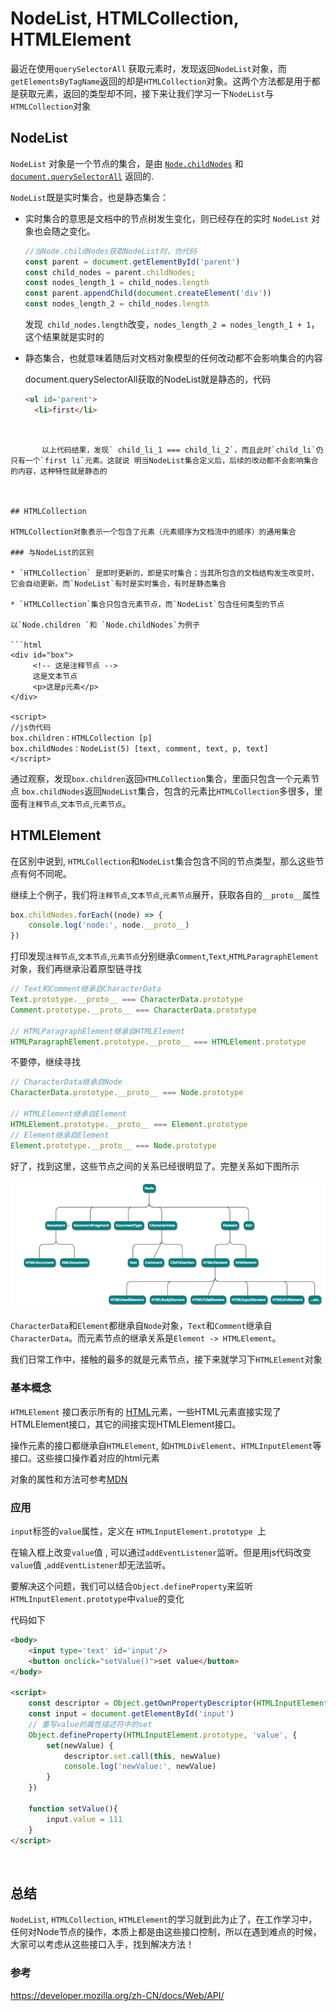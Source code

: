 # NodeList, HTMLCollection, HTMLElement

最近在使用`querySelectorAll` 获取元素时，发现返回`NodeList`对象，而`getElementsByTagName`返回的却是`HTMLCollection`对象。这两个方法都是用于都是获取元素，返回的类型却不同，接下来让我们学习一下`NodeList`与`HTMLCollection`对象 



## NodeList

`NodeList` 对象是一个节点的集合，是由 [`Node.childNodes`](https://developer.mozilla.org/zh-CN/docs/Web/API/Node/childNodes) 和 [`document.querySelectorAll`](https://developer.mozilla.org/zh-CN/docs/Web/API/Document/querySelectorAll) 返回的. 

`NodeList`既是实时集合，也是静态集合：

* 实时集合的意思是文档中的节点树发生变化，则已经存在的实时 `NodeList` 对象也会随之变化。

  ```js
  //当Node.childNodes获取NodeList时，伪代码
  const parent = document.getElementById('parent')
  const child_nodes = parent.childNodes;
  const nodes_length_1 = child_nodes.length
  const parent.appendChild(document.createElement('div'))
  const nodes_length_2 = child_nodes.length
  ```

  发现` child_nodes.length`改变，`nodes_length_2 = nodes_length_1 + 1`，这个结果就是实时的
  
* 静态集合，也就意味着随后对文档对象模型的任何改动都不会影响集合的内容
  
  document.querySelectorAll获取的NodeList就是静态的，代码 
  
  ```html
  <ul id='parent'>
    <li>first</li>
</ul>  
  
  <script>
  // js: 
  const parentUl = document.querySelector('#parent')
  const child_li = document.querySelectorAll('#parent li')  
cosnt child_li_1 = child_li.length   // child_li_1 === 1
  
  const secondLi = document.createElement('li');
  const textNode = document.createTextNode('second'); 
secondLi.appendChild(textNode)
  
  parentUl.appendChild(secondLi)
  cosnt child_li_2 = child_li.length   
  </script>
  ```
  

​       以上代码结果，发现` child_li_1 === child_li_2`，而且此时`child_li`仍只有一个`first li`元素。这就说 明当NodeList集合定义后，后续的改动都不会影响集合的内容，这种特性就是静态的

  

## HTMLCollection

HTMLCollection对象表示一个包含了元素（元素顺序为文档流中的顺序）的通用集合

### 与NodeList的区别

* `HTMLCollection` 是即时更新的，即是实时集合；当其所包含的文档结构发生改变时，它会自动更新。而`NodeList`有时是实时集合，有时是静态集合

* `HTMLCollection`集合只包含元素节点，而`NodeList`包含任何类型的节点

  以`Node.children `和 `Node.childNodes`为例子

  ```html
  <div id="box">
       <!-- 这是注释节点 -->
       这是文本节点
       <p>这是p元素</p>
  </div>
  
  <script>
  //js伪代码
  box.children：HTMLCollection [p]
  box.childNodes：NodeList(5) [text, comment, text, p, text]
  </script>
  ```
  通过观察，发现`box.children`返回`HTMLCollection`集合，里面只包含一个元素节点
  `box.childNodes`返回`NodeList`集合，包含的元素比`HTMLCollection`多很多，里面有`注释节点`,`文本节点`,`元素节点`。



## HTMLElement  

在区别中说到, `HTMLCollection`和`NodeList`集合包含不同的节点类型，那么这些节点有何不同呢。

继续上个例子，我们将`注释节点`,`文本节点`,`元素节点`展开，获取各自的`__proto__`属性

```js
box.childNodes.forEach((node) => {
	console.log('node:', node.__proto__)
})
```

打印发现`注释节点`,`文本节点`,`元素节点`分别继承`Comment`,`Text`,`HTMLParagraphElement`对象，我们再继承沿着原型链寻找

```js
// Text和Comment继承自CharacterData
Text.prototype.__proto__ === CharacterData.prototype
Comment.prototype.__proto__ === CharacterData.prototype

// HTMLParagraphElement继承自HTMLElement
HTMLParagraphElement.prototype.__proto__ === HTMLElement.prototype
```

不要停，继续寻找

```js
// CharacterData继承自Node
CharacterData.prototype.__proto__ === Node.prototype

// HTMLElement继承自Element
HTMLElement.prototype.__proto__ === Element.prototype
// Element继承自Element
Element.prototype.__proto__ === Node.prototype
```

好了，找到这里，这些节点之间的关系已经很明显了。完整关系如下图所示

![节点继承关系](./files/节点继承关系.png)

`CharacterData`和`Element`都继承自`Node`对象，`Text`和`Comment`继承自`CharacterData`。而元素节点的继承关系是`Element -> HTMLElement`。

我们日常工作中，接触的最多的就是元素节点，接下来就学习下`HTMLElement`对象

### 基本概念

`HTMLElement` 接口表示所有的 [HTML](https://developer.mozilla.org/en-US/docs/Web/HTML)元素，一些HTML元素直接实现了HTMLElement接口，其它的间接实现HTMLElement接口。

操作元素的接口都继承自`HTMLElement`,  如`HTMLDivElement`、`HTMLInputElement`等接口。这些接口操作着对应的html元素

对象的属性和方法可参考[MDN](https://developer.mozilla.org/zh-CN/docs/Web/API/HTMLElement )

### 应用

`input`标签的`value`属性，定义在 `HTMLInputElement.prototype `上

在输入框上改变`value`值 , 可以通过`addEventListener`监听。但是用js代码改变`value`值 ,`addEventListener`却无法监听。

要解决这个问题，我们可以结合`Object.defineProperty`来监听`HTMLInputElement.prototype`中`value`的变化

代码如下

```html
<body>
    <input type='text' id='input'/>
    <button onclick="setValue()">set value</button>
</body>

<script>
    const descriptor = Object.getOwnPropertyDescriptor(HTMLInputElement.prototype, 'value')
    const input = document.getElementById('input')
    // 重写value的属性描述符中的set
    Object.defineProperty(HTMLInputElement.prototype, 'value', {
        set(newValue) {
            descriptor.set.call(this, newValue)
            console.log('newValue:', newValue)
        }
    })

    function setValue(){
        input.value = 111
    }
</script>
```



<br/>

## 总结

`NodeList`, `HTMLCollection`, `HTMLElement`的学习就到此为止了，在工作学习中，任何对Node节点的操作，本质上都是由这些接口控制，所以在遇到难点的时候，大家可以考虑从这些接口入手，找到解决方法！




### 参考

https://developer.mozilla.org/zh-CN/docs/Web/API/



